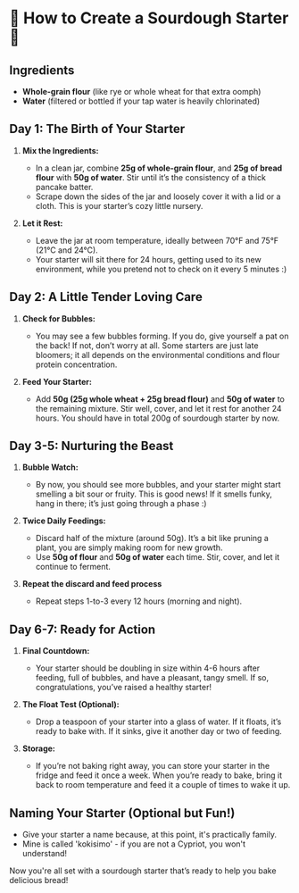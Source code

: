 # 🌱 **How to Create a Sourdough Starter** 🥖

## **Ingredients**

- **Whole-grain flour** (like rye or whole wheat for that extra oomph)
- **Water** (filtered or bottled if your tap water is heavily chlorinated)

## **Day 1: The Birth of Your Starter**
1. **Mix the Ingredients:**
   - In a clean jar, combine **25g of whole-grain flour**, and **25g of bread flour** with **50g of water**. Stir until it’s the consistency of a thick pancake batter.
   - Scrape down the sides of the jar and loosely cover it with a lid or a cloth. This is your starter’s cozy little nursery.
   
2. **Let it Rest:**
   - Leave the jar at room temperature, ideally between 70°F and 75°F (21°C and 24°C). 
   - Your starter will sit there for 24 hours, getting used to its new environment, while you pretend not to check on it every 5 minutes :) 

## **Day 2: A Little Tender Loving Care**
1. **Check for Bubbles:**
   - You may see a few bubbles forming. If you do, give yourself a pat on the back! If not, don’t worry at all. Some starters are just late bloomers; it all depends on the environmental conditions and flour protein concentration.
   
2. **Feed Your Starter:**
   - Add **50g (25g whole wheat + 25g bread flour)** and **50g of water** to the remaining mixture. Stir well, cover, and let it rest for another 24 hours. You should have in total 200g of sourdough starter by now.
  
## **Day 3-5: Nurturing the Beast**
1. **Bubble Watch:**
   - By now, you should see more bubbles, and your starter might start smelling a bit sour or fruity. This is good news! If it smells funky, hang in there; it’s just going through a phase :)
   
2. **Twice Daily Feedings:**
   - Discard half of the mixture (around 50g). It’s a bit like pruning a plant, you are simply making room for new growth. 
   - Use **50g of flour** and **50g of water** each time. Stir, cover, and let it continue to ferment.
 3. **Repeat the discard and feed process**
     - Repeat steps 1-to-3 every 12 hours (morning and night).

## **Day 6-7: Ready for Action**
1. **Final Countdown:**
   - Your starter should be doubling in size within 4-6 hours after feeding, full of bubbles, and have a pleasant, tangy smell. If so, congratulations, you’ve raised a healthy starter!
   
2. **The Float Test (Optional):**
   - Drop a teaspoon of your starter into a glass of water. If it floats, it’s ready to bake with. If it sinks, give it another day or two of feeding.

3. **Storage:**
   - If you’re not baking right away, you can store your starter in the fridge and feed it once a week. When you’re ready to bake, bring it back to room temperature and feed it a couple of times to wake it up.

## **Naming Your Starter (Optional but Fun!)**
- Give your starter a name because, at this point, it's practically family. 
- Mine is called 'kokisimo' - if you are not a Cypriot, you won't understand!
  
Now you're all set with a sourdough starter that’s ready to help you bake delicious bread!
